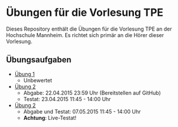 # Übungen für die Vorlesung TPE

Dieses Repository enthält die Übungen für die Vorlesung TPE an der Hochschule Mannheim. Es richtet sich primär an die Hörer dieser Vorlesung.

## Übungsaufgaben

  * [Übung 1](exercise1)
    - Unbewertet 
  * [Übung 2](exercise2)
    - Abgabe: 22.04.2015 23:59 Uhr (Bereitstellen auf GitHub)
    - Testat: 23.04.2015 11:45 - 14:00 Uhr
  * [Übung 2](exercise3)
    - Abgabe und Testat: 07.05.2015 11:45 - 14:00 Uhr
    - **Achtung**: Live-Testat!


